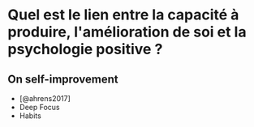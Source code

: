 # Quel est le lien entre la capacité à produire, l'amélioration de soi et la psychologie positive ?

## On self-improvement

- [@ahrens2017]
- Deep Focus
- Habits